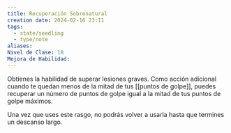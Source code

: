 ```yaml
---
title: Recuperación Sobrenatural
creation date: 2024-02-16 23:11
tags:
  - state/seedling
  - type/note
aliases: 
Nivel de Clase: 18
Mejora de Habilidad:
---
```

Obtienes la habilidad de superar lesiones graves. Como acción adicional cuando te quedan menos de la mitad de tus [[puntos de golpe]], puedes recuperar un número de puntos de golpe igual a la mitad de tus puntos de golpe máximos.

Una vez que uses este rasgo, no podrás volver a usarla hasta que termines un descanso largo.



